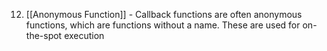 12. [[Anonymous Function]] - Callback functions are often anonymous functions, which are functions without a name. These are used for on-the-spot execution